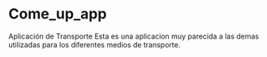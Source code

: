 # Come_up_app
Aplicación de Transporte
Esta es una aplicacion muy parecida a las demas utilizadas para los diferentes medios de transporte.
